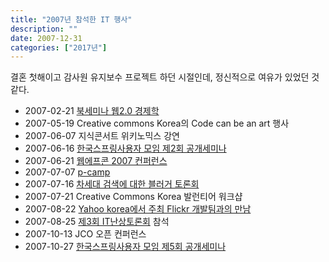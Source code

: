 ```yaml
---
title: "2007년 참석한 IT 행사"
description: ""
date: 2007-12-31
categories: ["2017년"]
---
```


결혼 첫해이고 감사원 유지보수 프로젝트 하던 시절인데, 정신적으로 여유가 있었던 것 같다.

* 2007-02-21 [북세미나 웹2.0 경제학](http://www.bookseminar.com/1198 "북세미나 웹2.0 경제학")
* 2007-05-19 Creative commons Korea의 Code can be an art 행사
* 2007-06-07 지식콘서트 위키노믹스 강연
* 2007-06-16 [한국스프링사용자 모임 제2회 공개세미나](http://www.springframework.co.kr/wordpress/?p=8 "한국스프링사용자 모임 제2회 공개세미나")
* 2007-06-21 [웹에프콘 2007 컨퍼런스](http://blog.webappscon.com/ "웹에프콘 2007 컨퍼런스")
* 2007-07-07 [p-camp](http://p-camp.tistory.com/entry/about "p-camp")
* 2007-07-16 [차세대 검색에 대한 블러거 토론회](http://www.joonj.com/wordpress/archives/319 "차세대 검색에 대한 블러거 토론회")
* 2007-07-21 Creative Commons Korea 발런티어 워크샵
* 2007-08-22 [Yahoo korea에서 주최 Flickr 개발팀과의 만남](http://blog.flickr.com/ko/2007/08/09/flickr%ed%8c%80%ec%9d%84-%eb%a7%8c%eb%82%98%eb%b3%b4%ec%84%b8%ec%9a%94/ "Yahoo korea에서 주최 Flickr 개발팀과의 만남")
* 2007-08-25 [제3회 IT난상토론회](http://www.smartplace.kr/blog_post_214.aspx "제3회 IT난상토론회") 참석
* 2007-10-13 JCO 오픈 컨퍼런스
* 2007-10-27 [한국스프링사용자 모임 제5회 공개세미나](http://www.springframework.co.kr/wordpress/?p=67 "한국스프링사용자 모임 제5회 공개세미나")
